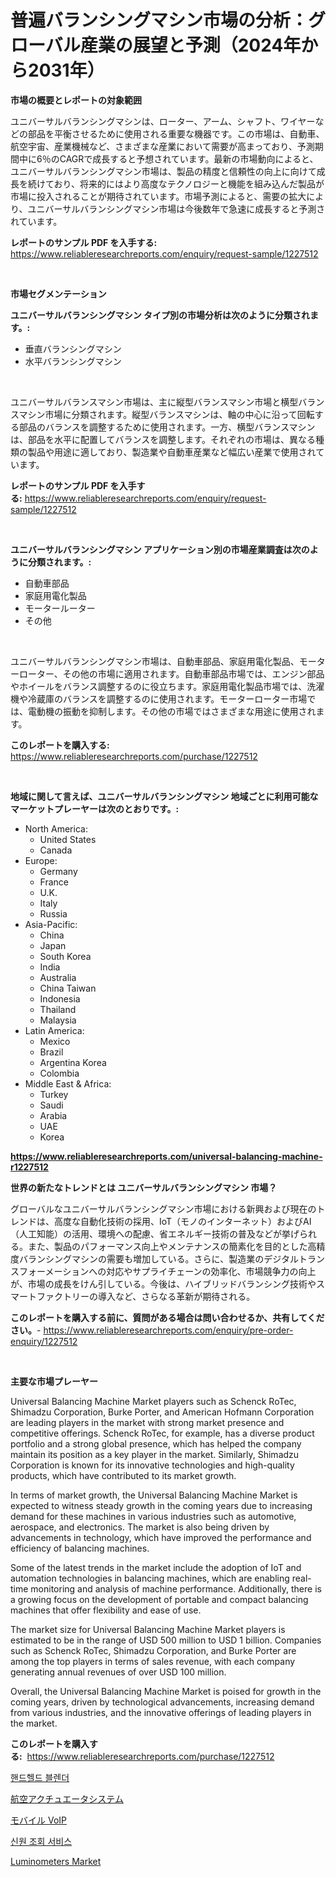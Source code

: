 <p><h1>普遍バランシングマシン市場の分析：グローバル産業の展望と予測（2024年から2031年）</h1></p><p><strong>市場の概要とレポートの対象範囲</strong></p>
<p><p>ユニバーサルバランシングマシンは、ローター、アーム、シャフト、ワイヤーなどの部品を平衡させるために使用される重要な機器です。この市場は、自動車、航空宇宙、産業機械など、さまざまな産業において需要が高まっており、予測期間中に6％のCAGRで成長すると予想されています。最新の市場動向によると、ユニバーサルバランシングマシン市場は、製品の精度と信頼性の向上に向けて成長を続けており、将来的にはより高度なテクノロジーと機能を組み込んだ製品が市場に投入されることが期待されています。市場予測によると、需要の拡大により、ユニバーサルバランシングマシン市場は今後数年で急速に成長すると予測されています。</p></p>
<p><strong>レポートのサンプル PDF を入手する:</strong> <a href="https://www.reliableresearchreports.com/enquiry/request-sample/1227512">https://www.reliableresearchreports.com/enquiry/request-sample/1227512</a></p>
<p>&nbsp;</p>
<p><strong>市場セグメンテーション</strong></p>
<p><strong>ユニバーサルバランシングマシン タイプ別の市場分析は次のように分類されます。:</strong></p>
<p><ul><li>垂直バランシングマシン</li><li>水平バランシングマシン</li></ul></p>
<p>&nbsp;</p>
<p><p>ユニバーサルバランスマシン市場は、主に縦型バランスマシン市場と横型バランスマシン市場に分類されます。縦型バランスマシンは、軸の中心に沿って回転する部品のバランスを調整するために使用されます。一方、横型バランスマシンは、部品を水平に配置してバランスを調整します。それぞれの市場は、異なる種類の製品や用途に適しており、製造業や自動車産業など幅広い産業で使用されています。</p></p>
<p><strong>レポートのサンプル PDF を入手する:</strong>&nbsp;<a href="https://www.reliableresearchreports.com/enquiry/request-sample/1227512">https://www.reliableresearchreports.com/enquiry/request-sample/1227512</a></p>
<p>&nbsp;</p>
<p><strong> ユニバーサルバランシングマシン アプリケーション別の市場産業調査は次のように分類されます。:</strong></p>
<p><ul><li>自動車部品</li><li>家庭用電化製品</li><li>モータールーター</li><li>その他</li></ul></p>
<p>&nbsp;</p>
<p><p>ユニバーサルバランシングマシン市場は、自動車部品、家庭用電化製品、モーターローター、その他の市場に適用されます。自動車部品市場では、エンジン部品やホイールをバランス調整するのに役立ちます。家庭用電化製品市場では、洗濯機や冷蔵庫のバランスを調整するのに使用されます。モーターローター市場では、電動機の振動を抑制します。その他の市場ではさまざまな用途に使用されます。</p></p>
<p><strong>このレポートを購入する:</strong>&nbsp; <a href="https://www.reliableresearchreports.com/purchase/1227512">https://www.reliableresearchreports.com/purchase/1227512</a></p>
<p>&nbsp;</p>
<p><strong>地域に関して言えば、ユニバーサルバランシングマシン 地域ごとに利用可能なマーケットプレーヤーは次のとおりです。:</strong></p>
<p><ul>
    <li>
        North America:
        <ul>
            <li>United States</li>
            <li>Canada</li>
        </ul>
    </li>
    <li>
        Europe:
        <ul>
            <li>Germany</li>
            <li>France</li>
            <li>U.K.</li>
            <li>Italy</li>
            <li>Russia</li>
        </ul>
    </li>
    <li>
        Asia-Pacific:
        <ul>
            <li>China</li>
            <li>Japan</li>
            <li>South Korea</li>
            <li>India</li>
            <li>Australia</li>
            <li>China Taiwan</li>
            <li>Indonesia</li>
            <li>Thailand</li>
            <li>Malaysia</li>
        </ul>
    </li>
    <li>
        Latin America:
        <ul>
            <li>Mexico</li>
            <li>Brazil</li>
            <li>Argentina Korea</li>
            <li>Colombia</li>
        </ul>
    </li>
    <li>
        Middle East & Africa:
        <ul>
            <li>Turkey</li>
            <li>Saudi</li>
            <li>Arabia</li>
            <li>UAE</li>
            <li>Korea</li>
        </ul>
    </li>
    </ul></p>
<p><strong><a href="https://www.reliableresearchreports.com/universal-balancing-machine-r1227512">https://www.reliableresearchreports.com/universal-balancing-machine-r1227512</a></strong>&nbsp;</p>
<p><strong>世界の新たなトレンドとは ユニバーサルバランシングマシン 市場？</strong></p>
<p><p>グローバルなユニバーサルバランシングマシン市場における新興および現在のトレンドは、高度な自動化技術の採用、IoT（モノのインターネット）およびAI（人工知能）の活用、環境への配慮、省エネルギー技術の普及などが挙げられる。また、製品のパフォーマンス向上やメンテナンスの簡素化を目的とした高精度バランシングマシンの需要も増加している。さらに、製造業のデジタルトランスフォーメーションへの対応やサプライチェーンの効率化、市場競争力の向上が、市場の成長をけん引している。今後は、ハイブリッドバランシング技術やスマートファクトリーの導入など、さらなる革新が期待される。</p></p>
<p><strong>このレポートを購入する前に、質問がある場合は問い合わせるか、共有してください。</strong>- <a href="https://www.reliableresearchreports.com/enquiry/pre-order-enquiry/1227512">https://www.reliableresearchreports.com/enquiry/pre-order-enquiry/1227512</a></p>
<p>&nbsp;</p>
<p><strong>主要な市場プレーヤー</strong></p>
<p><p>Universal Balancing Machine Market players such as Schenck RoTec, Shimadzu Corporation, Burke Porter, and American Hofmann Corporation are leading players in the market with strong market presence and competitive offerings. Schenck RoTec, for example, has a diverse product portfolio and a strong global presence, which has helped the company maintain its position as a key player in the market. Similarly, Shimadzu Corporation is known for its innovative technologies and high-quality products, which have contributed to its market growth.</p><p>In terms of market growth, the Universal Balancing Machine Market is expected to witness steady growth in the coming years due to increasing demand for these machines in various industries such as automotive, aerospace, and electronics. The market is also being driven by advancements in technology, which have improved the performance and efficiency of balancing machines.</p><p>Some of the latest trends in the market include the adoption of IoT and automation technologies in balancing machines, which are enabling real-time monitoring and analysis of machine performance. Additionally, there is a growing focus on the development of portable and compact balancing machines that offer flexibility and ease of use.</p><p>The market size for Universal Balancing Machine Market players is estimated to be in the range of USD 500 million to USD 1 billion. Companies such as Schenck RoTec, Shimadzu Corporation, and Burke Porter are among the top players in terms of sales revenue, with each company generating annual revenues of over USD 100 million.</p><p>Overall, the Universal Balancing Machine Market is poised for growth in the coming years, driven by technological advancements, increasing demand from various industries, and the innovative offerings of leading players in the market.</p></p>
<p><strong>このレポートを購入する:</strong>&nbsp;&nbsp;<a href="https://www.reliableresearchreports.com/purchase/1227512">https://www.reliableresearchreports.com/purchase/1227512</a></p>
<p><p><a href="https://medium.com/@joananitzsche/%EC%86%90%EC%9E%A1%EC%9D%B4-%EB%AF%B9%EC%84%9C%EA%B8%B0-%EC%8B%9C%EC%9E%A5-%EC%8B%9C%EC%9E%A5-%EC%97%B0%ED%8F%89%EA%B7%A0-%EC%84%B1%EC%9E%A5%EB%A5%A0-%EC%8B%9C%EC%9E%A5-%EB%8F%99%ED%96%A5-%EB%B0%8F-%EC%84%B1%EC%9E%A5-%EC%A0%84%EB%9E%B5%EC%97%90-%EB%8C%80%ED%95%9C-%ED%86%B5%EC%B0%B0%EB%A0%A5-1074888b129a">핸드헬드 블렌더</a></p><p><a href="https://medium.com/@amehdzmay/%E8%88%AA%E7%A9%BA%E3%82%A2%E3%82%AF%E3%83%81%E3%83%A5%E3%82%A8%E3%83%BC%E3%82%BF%E3%83%BC%E3%82%B7%E3%82%B9%E3%83%86%E3%83%A0%E5%B8%82%E5%A0%B4%E3%81%AE%E3%82%A4%E3%83%B3%E3%82%B5%E3%82%A4%E3%83%88-%E5%B8%82%E5%A0%B4%E5%8B%95%E5%90%91-%E6%88%90%E9%95%B7-2024%E5%B9%B4%E3%81%8B%E3%82%892031%E5%B9%B4%E3%81%BE%E3%81%A7%E3%81%AE%E4%BA%88%E6%B8%AC-cfb24aa4fef6">航空アクチュエータシステム</a></p><p><a href="https://medium.com/@brycenboyer2023/%E3%83%A2%E3%83%90%E3%82%A4%E3%83%ABvoip%E5%B8%82%E5%A0%B4%E3%81%AF-%E5%B8%82%E5%A0%B4%E3%82%B7%E3%82%A7%E3%82%A2-%E3%82%B5%E3%82%A4%E3%82%BA-%E3%81%8A%E3%82%88%E3%81%B32031%E5%B9%B4%E3%81%BE%E3%81%A7%E3%81%AE%E4%BA%88%E6%B8%AC%E3%81%AB%E7%84%A6%E7%82%B9%E3%82%92%E5%BD%93%E3%81%A6%E3%81%A6%E3%81%84%E3%81%BE%E3%81%99-5fad40aae4c8">モバイル VoIP</a></p><p><a href="https://medium.com/@achimcoteanu1/%EB%B0%B0%EA%B2%BD-%EC%A1%B0%EC%82%AC-%EC%84%9C%EB%B9%84%EC%8A%A4-%EC%8B%9C%EC%9E%A5-%EC%9C%A0%ED%98%95-%EC%9D%91%EC%9A%A9-%EB%B0%8F-%EC%A7%80%EB%A6%AC%EC%97%90-%EB%8C%80%ED%95%9C-%ED%8F%AC%EA%B4%84%EC%A0%81-%ED%8F%89%EA%B0%80-5c3db7e33112">신원 조회 서비스</a></p><p><a href="https://github.com/ruddyyedelwadw/Market-Research-Report-List-2/blob/main/luminometers-market.md">Luminometers Market</a></p></p>